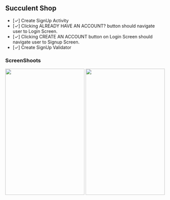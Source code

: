 ## Succulent Shop

- [✓] Create SignUp Activity
- [✓] Clicking ALREADY HAVE AN ACCOUNT? button should navigate user to Login Screen.
- [✓] Clicking CREATE AN ACCOUNT button on Login Screen should navigate user to Signup Screen.
- [✓] Create SignUp Validator

### ScreenShoots
<img src="https://user-images.githubusercontent.com/51864835/117848847-5e2b6580-b28c-11eb-87e2-f7367de161dd.jpg" width="250" height="400" />
<img src="https://user-images.githubusercontent.com/51864835/117848852-5ff52900-b28c-11eb-9acb-c96152384d3d.jpg" width="250" height="400" />


    

